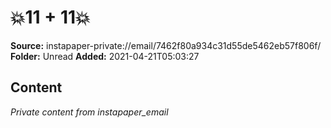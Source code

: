 # 💥11 + 11💥

**Source:** instapaper-private://email/7462f80a934c31d55de5462eb57f806f/
**Folder:** Unread
**Added:** 2021-04-21T05:03:27




## Content
*Private content from instapaper_email*
